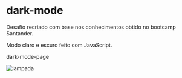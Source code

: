 # dark-mode
Desafio recriado com base nos conhecimentos obtido no bootcamp Santander.

Modo claro e escuro feito com JavaScript.

dark-mode-page



![lampada](https://user-images.githubusercontent.com/101780645/177070194-1545a85c-3dc8-4ae6-bb77-a9d1d9a59fea.gif)
